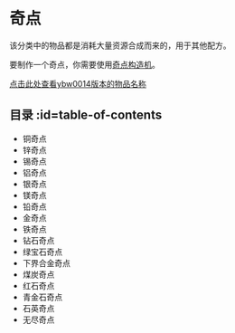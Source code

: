 # 奇点

该分类中的物品都是消耗大量资源合成而来的，用于其他配方。

要制作一个奇点，你需要使用[奇点构造机](/)。

[点击此处查看ybw0014版本的物品名称](/Singularities)

## 目录 :id=table-of-contents

- 铜奇点
- 锌奇点
- 锡奇点
- 铝奇点
- 银奇点
- 镁奇点
- 铅奇点
- 金奇点
- 铁奇点
- 钻石奇点
- 绿宝石奇点
- 下界合金奇点
- 煤炭奇点
- 红石奇点
- 青金石奇点
- 石英奇点
- 无尽奇点
